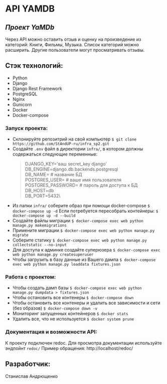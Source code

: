 # API YAMDB

## *Проект YaMDb*
Через API можно оставить отзыв и оценку на произведение из категорий: Книги, Фильмы, Музыка. Список категорий можно расширить.
Другие пользователи могут просматривать отзывы.

## Стэк технологий:
- Python
- Django
- Django Rest Framework
- PostgreSQL
- Nginx
- Gunicorn
- Docker
- Docker-compose

### Запуск проекта:
- Склонируйте репозитрий на свой компьютер
`$ git clone https://github.com/StAndUP-ru/infra_sp2.git `
- Создайте `.env` файл в директории `infra/`, в котором должны содержаться следующие переменные:
    >DJANGO_KEY='ваш secret_key django'
    >DB_ENGINE=django.db.backends.postgresql\
    >DB_NAME= # название БД\
    >POSTGRES_USER= # ваше имя пользователя\
    >POSTGRES_PASSWORD= # пароль для доступа к БД\
    >DB_HOST=db\
    >DB_PORT=5432\
- Из папки `infra/` соберите образ при помощи docker-compose
`$ docker-compose up -d`
Если потребуется пересобрать контейнеры:
`$ docker-compose up -d --build`
- Создайте файлы миграции
`$ docker-compose exec web python manage.py makemigrations`
- Примените миграции
`$ docker-compose exec web python manage.py migrate`
- Соберите статику
`$ docker-compose exec web python manage.py collectstatic --no-input`
- Для доступа к админке создайте суперюзера
`$ docker-compose exec web python manage.py createsuperuser`
- Чтобы загрузить в базу данные из Вашего дампа
`$ docker-compose exec web python manage.py loaddata fixtures.json`

### Работа с проектом:
- Чтобы создать дамп базы
`$ docker-compose exec web python manage.py dumpdata > fixtures.json`
- Чтобы остановить все контенеры
`$ docker-compose down`
- Чтобы остановить все контенеры и удалить все зависимости и сети (без образов)
`$ docker-compose down -v`
- Мониторинг запущенных контейнеров
`$ docker stats`
- Удалить все, что не используется
`$ docker system prune`

### Документация и возможности API:
К проекту подключен redoc. Для просмотра документации используйте эндпойнт `redoc/`
Пример обращения:
http://localhost/redoc/

## Разработчик:
Станислав Андрющенко